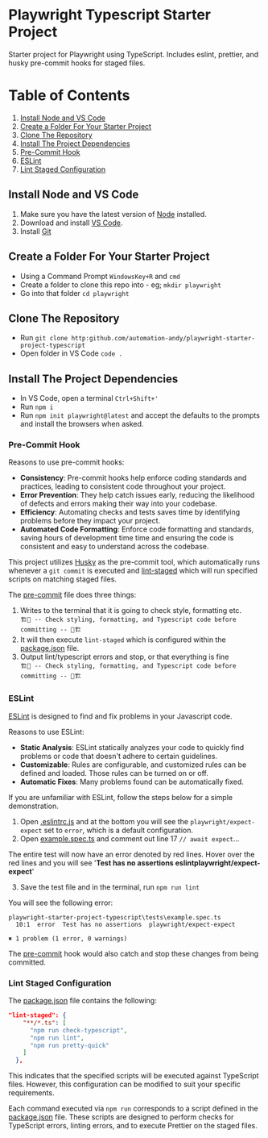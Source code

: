 # Playwright Typescript Starter Project

Starter project for Playwright using TypeScript.  Includes eslint, prettier, and husky pre-commit hooks for staged files.

# Table of Contents
1. [Install Node and VS Code](#install-node-and-vs-code)
2. [Create a Folder For Your Starter Project](#create-a-folder-for-your-starter-project)
3. [Clone The Repository](#clone-the-repository)
4. [Install The Project Dependencies](#install-the-project-dependencies)
5. [Pre-Commit Hook](#pre-commit-hook)
6. [ESLint](#eslint)
7. [Lint Staged Configuration](#lint-staged-configuration)


## Install Node and VS Code
1. Make sure you have the latest version of [Node](https://nodejs.org/en/download) installed.
2. Download and install [VS Code](https://code.visualstudio.com/download).
3. Install [Git](https://git-scm.com/book/en/v2/Getting-Started-Installing-Git)

## Create a Folder For Your Starter Project
* Using a Command Prompt `WindowsKey+R` and `cmd`
* Create a folder to clone this repo into - eg; `mkdir playwright`
* Go into that folder `cd playwright`

## Clone The Repository
* Run `git clone http:github.com/automation-andy/playwright-starter-project-typescript`
* Open folder in VS Code `code .`

## Install The Project Dependencies
* In VS Code, open a terminal `Ctrl+Shift+'`
* Run `npm i`
* Run `npm init playwright@latest` and accept the defaults to the prompts and install the browsers when asked.

### Pre-Commit Hook
Reasons to use pre-commit hooks:
* **Consistency**: Pre-commit hooks help enforce coding standards and practices, leading to consistent code throughout your project.
* **Error Prevention**: They help catch issues early, reducing the likelihood of defects and errors making their way into your codebase.
* **Efficiency**: Automating checks and tests saves time by identifying problems before they impact your project.
* **Automated Code Formatting**: Enforce code formatting and standards, saving hours of development time time and ensuring the code is consistent and easy to understand across the codebase. 

This project utilizes [Husky](https://www.npmjs.com/package/husky) as the pre-commit tool, which automatically runs whenever a `git commit` is executed and [lint-staged](https://www.npmjs.com/package/lint-staged) which will run specified scripts on matching staged files.


The [pre-commit](.husky/pre-commit) file does three things:
1. Writes to the terminal that it is going to check style, formatting etc.\
    `🏗️👷 -- Check styling, formatting, and Typescript code before committing -- 👷🏗️`
2. It will then execute `lint-staged` which is configured within the [package.json](package.json) file.
3. Output lint/typescript errors and stop, or that everything is fine\
    `🏗️👷 -- Check styling, formatting, and Typescript code before committing -- 👷🏗️`

### ESLint
[ESLint](https://eslint.org/) is designed to find and fix problems in your Javascript code.

Reasons to use ESLint:
* **Static Analysis**: ESLint statically analyzes your code to quickly find problems or code that doesn't adhere to certain guidelines.
* **Customizable**: Rules are configurable, and customized rules can be defined and loaded. Those rules can be turned on or off.
* **Automatic Fixes**: Many problems found can be automatically fixed.

If you are unfamiliar with ESLint, follow the steps below for a simple demonstration.
1. Open [.eslintrc.js](.eslintrc.js) and at the bottom you will see the `playwright/expect-expect` set to `error`, which is a default configuration.
2. Open [example.spec.ts](./tests/example.spec.ts) and comment out line 17 `// await expect`...

The entire test will now have an error denoted by red lines.  Hover over the red lines and you will see '**Test has no assertions eslintplaywright/expect-expect**'

3. Save the test file and in the terminal, run `npm run lint`

You will see the following error:
```
playwright-starter-project-typescript\tests\example.spec.ts
  10:1  error  Test has no assertions  playwright/expect-expect

✖ 1 problem (1 error, 0 warnings)
```

The [pre-commit](.husky/pre-commit) hook would also catch and stop these changes from being committed.


### Lint Staged Configuration
The [package.json](package.json) file contains the following:
```json
"lint-staged": {
    "**/*.ts": [
      "npm run check-typescript",
      "npm run lint",
      "npm run pretty-quick"
    ]
  },
```

This indicates that the specified scripts will be executed against TypeScript files. However, this configuration can be modified to suit your specific requirements.

Each command executed via `npm run` corresponds to a script defined in the [package.json](package.json) file. These scripts are designed to perform checks for TypeScript errors, linting errors, and to execute Prettier on the staged files.